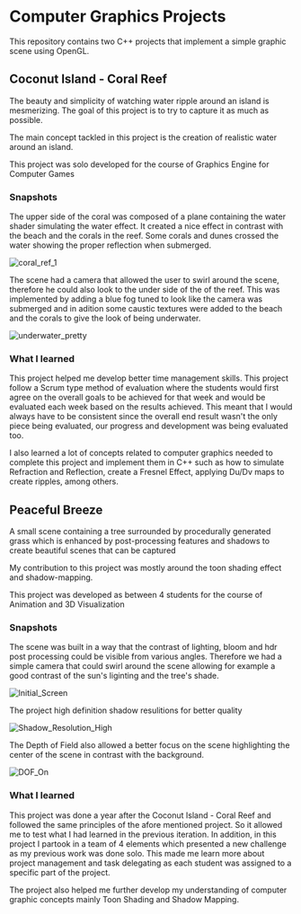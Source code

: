 # Computer Graphics Projects
 
This repository contains two C++ projects that implement a simple graphic scene using OpenGL.

## Coconut Island - Coral Reef

The beauty and simplicity of watching water ripple around an island is 
mesmerizing. The goal of this project is to try to capture it as much as 
possible.

The main concept tackled in this project is the creation of realistic water
around an island.

This project was solo developed for the course of Graphics Engine for Computer Games

### Snapshots

The upper side of the coral was composed of a plane containing the water shader simulating the water effect. It created a nice effect in contrast with the beach and the corals in the reef. Some corals and dunes crossed the water showing the proper reflection when submerged.

![coral_ref_1](https://user-images.githubusercontent.com/24237112/152091477-857989b1-e576-419e-8dc8-9e251cf85b81.PNG)

The scene had a camera that allowed the user to swirl around the scene, therefore he could also look to the under side of the of the reef. This was implemented by adding a blue fog tuned to look like the camera was submerged and in adition some caustic textures were added to the beach and the corals to give the look of being underwater.

![underwater_pretty](https://user-images.githubusercontent.com/24237112/152091497-35233fc4-bacd-4946-87e7-1baba4029709.PNG)

### What I learned

This project helped me develop better time management skills. This project follow a Scrum type method of evaluation where the students would first agree on the overall goals to be achieved for that week and would be evaluated each week based on the results achieved. This meant that I would always have to be consistent since the overall end result wasn't the only piece being evaluated, our progress and development was being evaluated too.

I also learned a lot of concepts related to computer graphics needed to complete this project and implement them in C++ such as how to simulate Refraction and Reflection, create a Fresnel Effect, applying Du/Dv maps to create ripples, among others.


## Peaceful Breeze

A small scene containing a tree surrounded by procedurally generated grass which is
enhanced by post-processing features and shadows to create beautiful scenes that can
be captured

My contribution to this project was mostly around the toon shading effect and shadow-mapping.

This project was developed as between 4 students for the course of Animation and 3D Visualization 


### Snapshots

The scene was built in a way that the contrast of lighting, bloom and hdr post processing could be visible from various angles. Therefore we had a simple camera that could swirl around the scene allowing for example a good contrast of the sun's liginting and the tree's shade.

![Initial_Screen](https://user-images.githubusercontent.com/24237112/152091670-2c02a5e1-af0c-486b-a480-fd6cdeffd4f0.png)

The project high definition shadow resulitions for better quality  

![Shadow_Resolution_High](https://user-images.githubusercontent.com/24237112/152091677-11700a2f-47e5-4334-833e-d7cc2bdabf3a.png)

The Depth of Field also allowed a better focus on the scene highlighting the center of the scene in contrast with the background.

![DOF_On](https://user-images.githubusercontent.com/24237112/152091702-00d6fd64-f1b6-4a6c-bb63-0626e406b531.png)


### What I learned

This project was done a year after the Coconut Island - Coral Reef and followed the same principles of the afore mentioned project. So it allowed me to test what I had learned in the previous iteration. In addition, in this project I partook in a team of 4 elements which presented a new challenge as my previous work was done solo. This made me learn more about project management and task delegating as each student was assigned to a specific part of the project.

The project also helped me further develop my understanding of computer graphic concepts mainly Toon Shading and Shadow Mapping.

